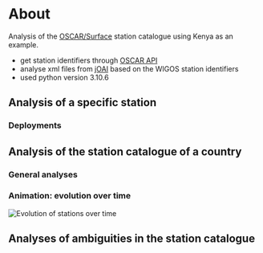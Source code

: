 # About
Analysis of the [OSCAR/Surface](https://oscar.wmo.int/surface/#/) station catalogue using Kenya as an example.
* get station identifiers through [OSCAR API](https://oscar.wmo.int/surface/rest/api/search/station?territoryName=KEN)
* analyse xml files from [jOAI](https://oscar.wmo.int/oai/) based on the WIGOS station identifiers 
* used python version 3.10.6

## Analysis of a specific station

### Deployments


## Analysis of the station catalogue of a country

### General analyses

### Animation: evolution over time
![Evolution of stations over time](https://github.com/sdanioth/OSCAR_analysis/blob/main/station_establishment_Kenya.gif)

## Analyses of ambiguities in the station catalogue

